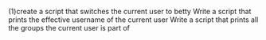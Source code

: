 (1)create a script that switches the current user to betty 
Write a script that prints the effective username of the current user 
Write a script that prints all the groups the current user is part of
